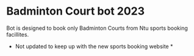 # Badminton Court bot 2023
Bot is designed to book only Badminton Courts from Ntu sports booking facillites.
* Not updated to keep up with the new sports booking website *


